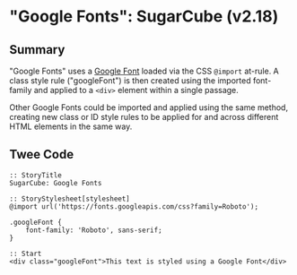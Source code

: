 # "Google Fonts": SugarCube (v2.18)

## Summary

"Google Fonts" uses a [Google Font](https://fonts.google.com/) loaded via the CSS ```@import``` at-rule. A class style rule ("googleFont") is then created using the imported font-family and applied to a ```<div>``` element within a single passage.

Other Google Fonts could be imported and applied using the same method, creating new class or ID style rules to be applied for and across different HTML elements in the same way.

## Twee Code

```
:: StoryTitle
SugarCube: Google Fonts

:: StoryStylesheet[stylesheet]
@import url('https://fonts.googleapis.com/css?family=Roboto');

.googleFont {
	font-family: 'Roboto', sans-serif;
}

:: Start
<div class="googleFont">This text is styled using a Google Font</div>

```
